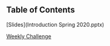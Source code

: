 Table of Contents
---
[Slides](Introduction Spring 2020.pptx)

[Weekly Challenge](https://codeforces.com/problemset/problem/1020/B)
